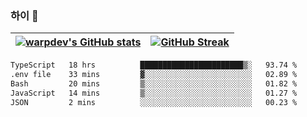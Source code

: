 
### 하이 👋
[![warpdev's GitHub stats](https://github-readme-stats.vercel.app/api?username=warpdev&show_icons=true&theme=vue-dark)](#) |[![GitHub Streak](https://github-readme-streak-stats.herokuapp.com/?user=warpdev&theme=dark)](#)
--- | --- |
<!--START_SECTION:waka-->

```txt
TypeScript   18 hrs          ███████████████████████▒░   93.74 %
.env file    33 mins         ▓░░░░░░░░░░░░░░░░░░░░░░░░   02.89 %
Bash         20 mins         ▒░░░░░░░░░░░░░░░░░░░░░░░░   01.82 %
JavaScript   14 mins         ▒░░░░░░░░░░░░░░░░░░░░░░░░   01.27 %
JSON         2 mins          ░░░░░░░░░░░░░░░░░░░░░░░░░   00.23 %
```

<!--END_SECTION:waka-->

<!--
**warpdev/warpdev** is a ✨ _special_ ✨ repository because its `README.md` (this file) appears on your GitHub profile.

Here are some ideas to get you started:

- 🔭 I’m currently working on ...
- 🌱 I’m currently learning ...
- 👯 I’m looking to collaborate on ...
- 🤔 I’m looking for help with ...
- 💬 Ask me about ...
- 📫 How to reach me: ...
- 😄 Pronouns: ...
- ⚡ Fun fact: ...
-->

